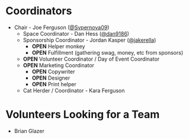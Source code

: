 Coordinators
====

* Chair - Joe Ferguson ([@Svpernova09](https://github.com/svpernova09))
  * Space Coordinator - Dan Hess ([@dan9186](https://github.com/dan9186))
  * Sponsorship Coordinator - Jordan Kasper ([@jakerella](https://github.com/jakerella))
    * __OPEN__ Helper monkey
    * __OPEN__ Fulfillment (gathering swag, money, etc from sponsors)
  * __OPEN__ Volunteer Coordinator / Day of Event Coordinator
  * __OPEN__ Marketing Coordinator
    * __OPEN__ Copywriter
    * __OPEN__ Designer
    * __OPEN__ Print helper
  * Cat Herder / Coordinator - Kara Ferguson

Volunteers Looking for a Team
====

* Brian Glazer
